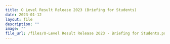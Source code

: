 ```yaml
---
title: O Level Result Release 2023 (Briefing for Students)
date: 2023-01-12
layout: file
description: ""
image: ""
file_url: /files/O-Level Result Release 2023 - Briefing for Students.pdf
---
```



